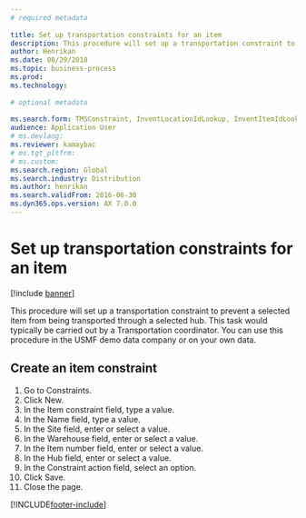 ```yaml
--- 
# required metadata 
 
title: Set up transportation constraints for an item
description: This procedure will set up a transportation constraint to prevent a selected item from being transported through a selected hub. 
author: Henrikan
ms.date: 08/29/2018
ms.topic: business-process 
ms.prod:  
ms.technology:  
 
# optional metadata 
 
ms.search.form: TMSConstraint, InventLocationIdLookup, InventItemIdLookupSimple   
audience: Application User 
# ms.devlang:  
ms.reviewer: kamaybac
# ms.tgt_pltfrm:  
# ms.custom:  
ms.search.region: Global
ms.search.industry: Distribution
ms.author: henrikan
ms.search.validFrom: 2016-06-30 
ms.dyn365.ops.version: AX 7.0.0 
---
```

# Set up transportation constraints for an item

[!include [banner](../../includes/banner.md)]

This procedure will set up a transportation constraint to prevent a selected item from being transported through a selected hub. This task would typically be carried out by a Transportation coordinator. You can use this procedure in the USMF demo data company or on your own data.


## Create an item constraint
1. Go to Constraints.
2. Click New.
3. In the Item constraint field, type a value.
4. In the Name field, type a value.
5. In the Site field, enter or select a value.
6. In the Warehouse field, enter or select a value.
7. In the Item number field, enter or select a value.
8. In the Hub field, enter or select a value.
9. In the Constraint action field, select an option.
10. Click Save.
11. Close the page.



[!INCLUDE[footer-include](../../../includes/footer-banner.md)]